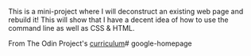 This is a mini-project where I will deconstruct an existing web page and rebuild it! 
This will show that I have a decent idea of how to use the command line as well as CSS & HTML.

 From The Odin Project's [curriculum](http://www.theodinproject.com/courses/web-development-101/lessons/html-css)# google-homepage

